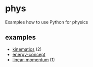 # phys
Examples how to use Python for physics


## examples
+ [kinematics](kinematics) (2)
+ [energy-concept](energy-concept.md)
+ [linear-momentum](linear-momentum) (1)

